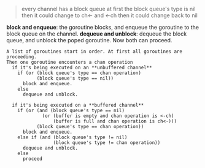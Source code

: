 > every channel has a block queue
> at first the block queue's type is nil
> then it could change to ch<- and <-ch
> then it could change back to nil

**block and enqueue**:
    the goroutine blocks, and enqueue the goroutine to the block queue on the channel.
**dequeue and unblock**:
    dequeue the block queue, and unblock the poped goroutine. Now both can proceed.

```
A list of goroutines start in order. At first all goroutines are proceeding.
Then one goroutine encounters a chan operation
  if it's being executed on an **unbuffered channel**
    if (or (block queue's type == chan operation)
           (block queue's type == nil))
      block and enqueue.
    else
      dequeue and unblock.

  if it's being executed on a **buffered channel**
    if (or (and (block queue's type == nil)
             (or (buffer is empty and chan operation is <-ch)
                 (buffer is full and chan operation is ch<-)))
           (block queue's type == chan operation))
      block and enqueue.
    else if (and (block queue's type != nil)
                 (block queue's type != chan operation))
      dequeue and unblock.
    else
      proceed
```
